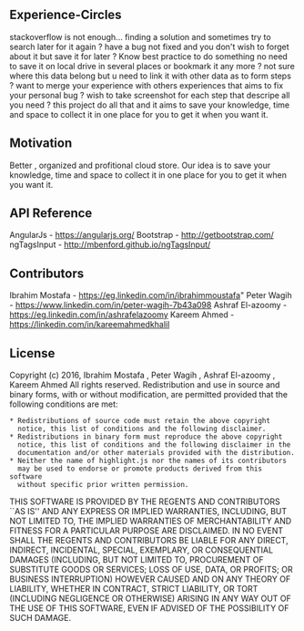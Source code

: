 ## Experience-Circles
stackoverflow is not enough...
finding a solution and sometimes try to search later for it again ?
have a bug not fixed and you don't wish to forget about it but save it for later ?
Know best practice to do something no need to save it on local drive in several places or bookmark it any more ?
not sure where this data belong but u need to link it with other data as to form steps ?
want to merge your experience with others experiences that aims to fix your personal bug ?
wish to take screenshot for each step that descripe all you need ?
this project do all that and it aims to save your knowledge, time and space to collect it in one place for you to get it when you want it.

## Motivation
Better , organized and profitional cloud store.
Our idea is to save your knowledge, time and space to collect it in one place for you to get it when you want it.

## API Reference

AngularJs - https://angularjs.org/
Bootstrap - http://getbootstrap.com/
ngTagsInput - http://mbenford.github.io/ngTagsInput/

## Contributors

Ibrahim Mostafa - https://eg.linkedin.com/in/ibrahimmoustafa"
Peter Wagih - https://www.linkedin.com/in/peter-wagih-7b43a098
Ashraf El-azoomy - https://eg.linkedin.com/in/ashrafelazoomy
Kareem Ahmed - https://linkedin.com/in/kareemahmedkhalil

## License

Copyright (c) 2016, Ibrahim Mostafa , Peter Wagih , Ashraf El-azoomy , Kareem Ahmed
All rights reserved.
Redistribution and use in source and binary forms, with or without
modification, are permitted provided that the following conditions are met:

    * Redistributions of source code must retain the above copyright
      notice, this list of conditions and the following disclaimer.
    * Redistributions in binary form must reproduce the above copyright
      notice, this list of conditions and the following disclaimer in the
      documentation and/or other materials provided with the distribution.
    * Neither the name of highlight.js nor the names of its contributors 
      may be used to endorse or promote products derived from this software 
      without specific prior written permission.

THIS SOFTWARE IS PROVIDED BY THE REGENTS AND CONTRIBUTORS ``AS IS'' AND ANY
EXPRESS OR IMPLIED WARRANTIES, INCLUDING, BUT NOT LIMITED TO, THE IMPLIED
WARRANTIES OF MERCHANTABILITY AND FITNESS FOR A PARTICULAR PURPOSE ARE
DISCLAIMED. IN NO EVENT SHALL THE REGENTS AND CONTRIBUTORS BE LIABLE FOR ANY
DIRECT, INDIRECT, INCIDENTAL, SPECIAL, EXEMPLARY, OR CONSEQUENTIAL DAMAGES
(INCLUDING, BUT NOT LIMITED TO, PROCUREMENT OF SUBSTITUTE GOODS OR SERVICES;
LOSS OF USE, DATA, OR PROFITS; OR BUSINESS INTERRUPTION) HOWEVER CAUSED AND
ON ANY THEORY OF LIABILITY, WHETHER IN CONTRACT, STRICT LIABILITY, OR TORT
(INCLUDING NEGLIGENCE OR OTHERWISE) ARISING IN ANY WAY OUT OF THE USE OF THIS
SOFTWARE, EVEN IF ADVISED OF THE POSSIBILITY OF SUCH DAMAGE.
